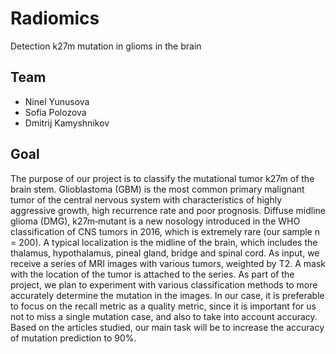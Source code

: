 # Radiomics
Detection k27m mutation in glioms in the brain

## Team
- Ninel Yunusova
- Sofia Polozova
- Dmitrij Kamyshnikov

## Goal
The purpose of our project is to classify the mutational tumor k27m of the brain stem. Glioblastoma (GBM) is the most common primary malignant tumor of the central nervous system with characteristics of highly aggressive growth, high recurrence rate and poor prognosis. Diffuse midline glioma (DMG), k27m‐mutant is a new nosology introduced in the WHO classification of CNS tumors in 2016, which is extremely rare (our sample n = 200). A typical localization is the midline of the brain, which includes the thalamus, hypothalamus, pineal gland, bridge and spinal cord. As input, we receive a series of MRI images with various tumors, weighted by T2. A mask with the location of the tumor is attached to the series. As part of the project, we plan to experiment with various classification methods to more accurately determine the mutation in the images. In our case, it is preferable to focus on the recall metric as a quality metric, since it is important for us not to miss a single mutation case, and also to take into account accuracy. Based on the articles studied, our main task will be to increase the accuracy of mutation prediction to 90%.
